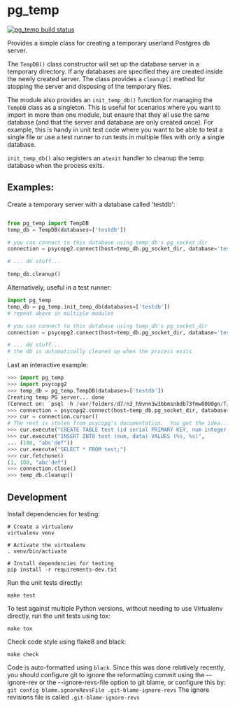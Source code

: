 pg_temp
==========

[![pg_temp build status](https://github.com/ugtar/pg_temp/actions/workflows/python-app.yml/badge.svg?branch=master)](https://github.com/ugtar/pg_temp/actions/workflows/python-app.yml)

Provides a simple class for creating a temporary userland Postgres db server.

The `TempDB()` class constructor will set up the database server in a temporary
directory.  If any databases are specified they are created inside the newly
created server.  The class provides a `cleanup()` method for stopping the
server and disposing of the temporary files.

The module also provides an `init_temp_db()` function for managing the `TempDB`
class as a singleton.  This is useful for scenarios where you want to import in
more than one module, but ensure that they all use the same database (and that
the server and database are only created once).  For example, this is handy in
unit test code where you want to be able to test a single file or use a test
runner to run tests in multiple files with only a single database.

`init_temp_db()` also registers an `atexit` handler to cleanup the temp
database when the process exits.

Examples:
---------

Create a temporary server with a database called 'testdb':
```python

from pg_temp import TempDB
temp_db = TempDB(databases=['testdb'])

# you can connect to this database using temp_db's pg_socket_dir
connection = psycopg2.connect(host=temp_db.pg_socket_dir, database='testdb')

# ... do stuff...

temp_db.cleanup()
```

Alternatively, useful in a test runner:

```python
import pg_temp
temp_db = pg_temp.init_temp_db(databases=['testdb'])
# repeat above in multiple modules

# you can connect to this database using temp_db's pg_socket_dir
connection = psycopg2.connect(host=temp_db.pg_socket_dir, database='testdb')

# ... do stuff...
# the db is automatically cleaned up when the process exits
```

Last an interactive example:
```python
>>> import pg_temp
>>> import psycopg2
>>> temp_db = pg_temp.TempDB(databases=['testdb'])
Creating temp PG server... done
(Connect on: `psql -h /var/folders/d7/n3_h9vnn3w3bbmsnbdb73fmw0000gn/T/pg_tmp_OQMGwC/socket`)
>>> connection = psycopg2.connect(host=temp_db.pg_socket_dir, database='testdb')
>>> cur = connection.cursor()
# The rest is stolen from psycopg's documentation.  You get the idea...
>>> cur.execute("CREATE TABLE test (id serial PRIMARY KEY, num integer, data varchar);")
>>> cur.execute("INSERT INTO test (num, data) VALUES (%s, %s)",
... (100, "abc'def"))
>>> cur.execute("SELECT * FROM test;")
>>> cur.fetchone()
(1, 100, "abc'def")
>>> connection.close()
>>> temp_db.cleanup()
```


Development
-----------

Install dependencies for testing:

    # Create a virtualenv
    virtualenv venv

    # Activate the virtualenv
    . venv/bin/activate

    # Install dependencies for testing
    pip install -r requirements-dev.txt

Run the unit tests directly:

    make test

To test against multiple Python versions, without needing to use
Virtualenv directly, run the unit tests using tox:

    make tox

Check code style using flake8 and black:

    make check

Code is auto-formatted using `black`. Since this was done relatively
recently, you should configure git to ignore the reformatting commit
using the --ignore-rev or the --ignore-revs-file option to git blame,
or configure this by:
`git config blame.ignoreRevsFile .git-blame-ignore-revs`
The ignore revisions file is called `.git-blame-ignore-revs`
